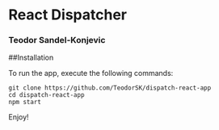 # React Dispatcher
### Teodor Sandel-Konjevic

##Installation

To run the app, execute the following commands:

```
git clone https://github.com/TeodorSK/dispatch-react-app
cd dispatch-react-app
npm start
```

Enjoy!
